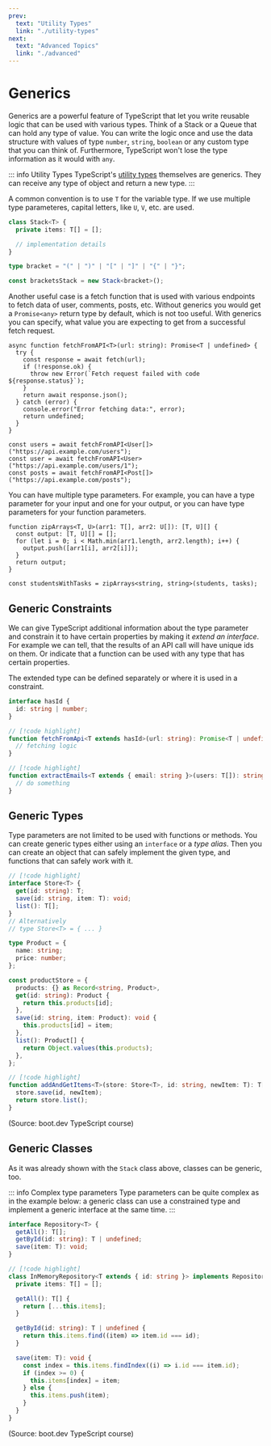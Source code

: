 ```yaml
---
prev:
  text: "Utility Types"
  link: "./utility-types"
next:
  text: "Advanced Topics"
  link: "./advanced"
---
```


# Generics

Generics are a powerful feature of TypeScript that let you write reusable logic that can be used with various types. Think of a Stack or a Queue that can hold any type of value. You can write the logic once and use the data structure with values of type `number`, `string`, `boolean` or any custom type that you can think of. Furthermore, TypeScript won't lose the type information as it would with `any`.

::: info Utility Types
TypeScript's [utility types](./utility-types) themselves are generics. They can receive any type of object and return a new type.
:::

A common convention is to use `T` for the variable type. If we use multiple type parameteres, capital letters, like `U`, `V`, etc. are used.

```typescript
class Stack<T> {
  private items: T[] = [];

  // implementation details
}

type bracket = "(" | ")" | "[" | "]" | "{" | "}";

const bracketsStack = new Stack<bracket>();
```

Another useful case is a fetch function that is used with various endpoints to fetch data of user, comments, posts, etc. Without generics you would get a `Promise<any>` return type by default, which is not too useful. With generics you can specify, what value you are expecting to get from a successful fetch request.

```typescript{1,14-16}
async function fetchFromAPI<T>(url: string): Promise<T | undefined> {
  try {
    const response = await fetch(url);
    if (!response.ok) {
      throw new Error(`Fetch request failed with code ${response.status}`);
    }
    return await response.json();
  } catch (error) {
    console.error("Error fetching data:", error);
    return undefined;
  }
}

const users = await fetchFromAPI<User[]>("https://api.example.com/users");
const user = await fetchFromAPI<User>("https://api.example.com/users/1");
const posts = await fetchFromAPI<Post[]>("https://api.example.com/posts");
```

You can have multiple type parameters. For example, you can have a type parameter for your input and one for your output, or you can have type parameters for your function parameters.

```typescript{1,9}
function zipArrays<T, U>(arr1: T[], arr2: U[]): [T, U][] {
  const output: [T, U][] = [];
  for (let i = 0; i < Math.min(arr1.length, arr2.length); i++) {
    output.push([arr1[i], arr2[i]]);
  }
  return output;
}

const studentsWithTasks = zipArrays<string, string>(students, tasks);
```

## Generic Constraints

We can give TypeScript additional information about the type parameter and constrain it to have certain properties by making it _extend an interface_. For example we can tell, that the results of an API call will have unique ids on them. Or indicate that a function can be used with any type that has certain properties.

The extended type can be defined separately or where it is used in a constraint.

```typescript
interface hasId {
  id: string | number;
}

// [!code highlight]
function fetchFromApi<T extends hasId>(url: string): Promise<T | undefined> {
  // fetching logic
}

// [!code highlight]
function extractEmails<T extends { email: string }>(users: T[]): string[] {
  // do something
}
```

## Generic Types

Type parameters are not limited to be used with functions or methods. You can create generic types either using an `interface` or a _type alias_. Then you can create an object that can safely implement the given type, and functions that can safely work with it.

```typescript
// [!code highlight]
interface Store<T> {
  get(id: string): T;
  save(id: string, item: T): void;
  list(): T[];
}
// Alternatively
// type Store<T> = { ... }

type Product = {
  name: string;
  price: number;
};

const productStore = {
  products: {} as Record<string, Product>,
  get(id: string): Product {
    return this.products[id];
  },
  save(id: string, item: Product): void {
    this.products[id] = item;
  },
  list(): Product[] {
    return Object.values(this.products);
  },
};

// [!code highlight]
function addAndGetItems<T>(store: Store<T>, id: string, newItem: T): T[] {
  store.save(id, newItem);
  return store.list();
}
```

(Source: boot.dev TypeScript course)

## Generic Classes

As it was already shown with the `Stack` class above, classes can be generic, too.

::: info Complex type parameters
Type parameters can be quite complex as in the example below: a generic class can use a constrained type and implement a generic interface at the same time.
:::

```typescript
interface Repository<T> {
  getAll(): T[];
  getById(id: string): T | undefined;
  save(item: T): void;
}

// [!code highlight]
class InMemoryRepository<T extends { id: string }> implements Repository<T> {
  private items: T[] = [];

  getAll(): T[] {
    return [...this.items];
  }

  getById(id: string): T | undefined {
    return this.items.find((item) => item.id === id);
  }

  save(item: T): void {
    const index = this.items.findIndex((i) => i.id === item.id);
    if (index >= 0) {
      this.items[index] = item;
    } else {
      this.items.push(item);
    }
  }
}
```

(Source: boot.dev TypeScript course)

